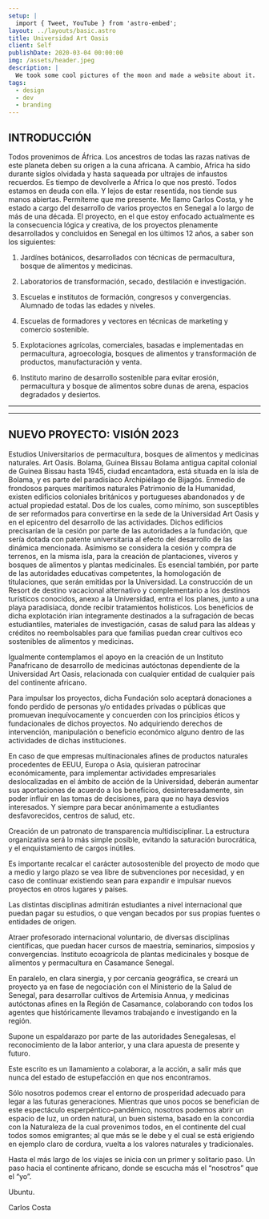 ```yaml
---
setup: |
  import { Tweet, YouTube } from 'astro-embed';
layout: ../layouts/basic.astro
title: Universidad Art Oasis
client: Self
publishDate: 2020-03-04 00:00:00
img: /assets/header.jpeg
description: |
  We took some cool pictures of the moon and made a website about it.
tags:
  - design
  - dev
  - branding
---
```


## INTRODUCCIÓN
Todos provenimos de África. Los ancestros de todas las razas nativas de este planeta deben su origen a la cuna africana. A cambio, Africa ha sido durante siglos olvidada y hasta saqueada por ultrajes de infaustos recuerdos. Es tiempo de devolverle a Africa lo que nos prestó. Todos estamos en deuda con ella. Y lejos de estar resentida, nos tiende sus manos abiertas. Permíteme que me presente. Me llamo Carlos Costa, y he estado a cargo del desarrollo de varios proyectos en Senegal a lo largo de más de una década. El proyecto, en el que estoy enfocado actualmente es la consecuencia lógica y creativa, de los proyectos plenamente desarrollados y concluidos en Senegal en los últimos 12 años, a saber son los siguientes:

1. Jardínes botánicos, desarrollados con técnicas de permacultura, bosque de alimentos y medicinas.

2. Laboratorios de transformación, secado, destilación e investigación.

3. Escuelas e institutos de formación, congresos y convergencias. Alumnado de todas las edades y niveles.

4. Escuelas de formadores y vectores en técnicas de marketing y comercio sostenible.

5. Explotaciones agrícolas, comerciales, basadas e implementadas en permacultura, agroecologia, bosques de alimentos y transformación de productos, manufacturación y venta.

6. Instituto marino de desarrollo sostenible para evitar erosión, permacultura y bosque de alimentos sobre dunas de arena, espacios degradados y desiertos.

---

<YouTube id="https://youtu.be/G5XcdLmcCVA" />

---

## NUEVO PROYECTO: VISIÓN 2023
Estudios Universitarios de permacultura, bosques de alimentos y medicinas naturales. Art Oasis. Bolama, Guinea Bissau
Bolama antigua capital colonial de Guinea Bissau hasta 1945, ciudad encantadora, está situada en la isla de Bolama, y es parte del paradisíaco Archipiélago de Bijagós. Enmedio de frondosos parques marítimos naturales Patrimonio de la Humanidad, existen edificios coloniales británicos y portugueses abandonados y de actual propiedad estatal. Dos de los cuales, como mínimo, son susceptibles de ser reformados para convertirse en la sede de la Universidad Art Oasis y en el epicentro del desarrollo de las actividades. Dichos edificios precisarían de la cesión por parte de las autoridades a la fundación, que sería dotada con patente universitaria al efecto del desarrollo de las dinámica mencionada. Asímismo se considera la cesión y compra de terrenos, en la misma isla, para la creación de plantaciones, viveros y bosques de alimentos y plantas medicinales. Es esencial también, por parte de las autoridades educativas competentes, la homologación de titulaciones, que serán emitidas por la Universidad. La construcción de un Resort de destino vacacional alternativo y complementario a los destinos turísticos conocidos, anexo a la Universidad, entra el los planes, junto a una playa paradisíaca, donde recibir tratamientos holísticos. Los beneficios de dicha explotación irían íntegramente destinados a la sufragación de becas estudiantiles, materiales de investigación, casas de salud para las aldeas y créditos no reembolsables para que familias puedan crear cultivos eco sostenibles de alimentos y medicinas.

Igualmente contemplamos el apoyo en la creación de un Instituto Panafricano de desarrollo de medicinas autóctonas dependiente de la Universidad Art Oasis, relacionada con cualquier entidad de cualquier país del continente africano.

Para impulsar los proyectos, dicha Fundación solo aceptará donaciones a fondo perdido de personas y/o entidades privadas o públicas que promuevan inequívocamente y concuerden con los principios éticos y fundacionales de dichos proyectos. No adquiriendo derechos de intervención, manipulación o beneficio económico alguno dentro de las actividades de dichas instituciones.

En caso de que empresas multinacionales afines de productos naturales procedentes de EEUU, Europa o Asia, quisieran patrocinar económicamente, para implementar actividades empresariales deslocalizadas en el ámbito de acción de la Universidad, deberán aumentar sus aportaciones de acuerdo a los beneficios, desinteresadamente, sin poder influir en las tomas de decisiones, para que no haya desvios interesados. Y siempre para becar anónimamente a estudiantes desfavorecidos, centros de salud, etc.

Creación de un patronato de transparencia multidisciplinar. La estructura organizativa será lo más simple posible, evitando la saturación burocrática, y el enquistamiento de cargos inútiles.

Es importante recalcar el carácter autosostenible del proyecto de modo que a medio y largo plazo se vea libre de subvenciones por necesidad, y en caso de continuar existiendo sean para expandir e impulsar nuevos proyectos en otros lugares y países.

Las distintas disciplinas admitirán estudiantes a nivel internacional que puedan pagar su estudios, o que vengan becados por sus propias fuentes o entidades de origen.

Atraer profesorado internacional voluntario, de diversas disciplinas científicas, que puedan hacer cursos de maestría, seminarios, simposios y convergencias. Instituto ecoagrícola de plantas medicinales y bosque de alimentos y permacultura en Casamance Senegal.

En paralelo, en clara sinergia, y por cercanía geográfica, se creará un proyecto ya en fase de negociación con el Ministerio de la Salud de Senegal, para desarrollar cultivos de Artemisia Annua, y medicinas autóctonas afines en la Región de Casamance, colaborando con todos los agentes que históricamente llevamos trabajando e investigando en la región.

Supone un espaldarazo por parte de las autoridades Senegalesas, el reconocimiento de la labor anterior, y una clara apuesta de presente y futuro.

Este escrito es un llamamiento a colaborar, a la acción, a salir más que nunca del estado de estupefacción en que nos encontramos.

Sólo nosotros podemos crear el entorno de prosperidad adecuado para legar a las futuras generaciones. Mientras que unos pocos se benefician de este espectáculo esperpéntico-pandémico, nosotros podemos abrir un espacio de luz, un orden natural, un buen sistema, basado en la concordia con la Naturaleza de la cual provenimos todos, en el continente del cual todos somos emigrantes; al que más se le debe y el cual se está erigiendo en ejemplo claro de cordura, vuelta a los valores naturales y tradicionales.

Hasta el más largo de los viajes se inicia con un primer y solitario paso. Un paso hacia el continente africano, donde se escucha más el “nosotros” que el “yo”.

Ubuntu.

Carlos Costa
